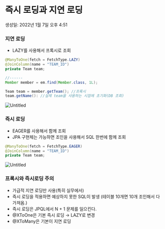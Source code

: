 # 즉시 로딩과 지연 로딩

생성일: 2022년 1월 7일 오후 4:51

### 지연 로딩

- LAZY를 사용해서 프록시로 조회

```java
@ManyToOne(fetch = FetchType.LAZY)
@JoinColumn(name = "TEAM_ID")
private Team team;

//------
Member member = em.find(Member.class, 1L);

Team team = member.getTeam(); //프록시
team.getName(): //실제 team을 사용하는 시점에 초기화(DB 조회)
```

![Untitled](%E1%84%8C%E1%85%B3%E1%86%A8%E1%84%89%E1%85%B5%20%E1%84%85%E1%85%A9%E1%84%83%E1%85%B5%E1%86%BC%E1%84%80%E1%85%AA%20%E1%84%8C%E1%85%B5%E1%84%8B%E1%85%A7%E1%86%AB%20%E1%84%85%E1%85%A9%E1%84%83%E1%85%B5%E1%86%BC%209feda20d9b884626bfd83e393206b601/Untitled.png)

### 즉시 로딩

- EAGER를 사용해서 함께 조회
- JPA 구현체는 가능하면 조인을 사용해서 SQL 한번에 함께 조회

```java
@ManyToOne(fetch = FetchType.EAGER)
@JoinColumn(name = "TEAM_ID")
private Team team;
```

![Untitled](%E1%84%8C%E1%85%B3%E1%86%A8%E1%84%89%E1%85%B5%20%E1%84%85%E1%85%A9%E1%84%83%E1%85%B5%E1%86%BC%E1%84%80%E1%85%AA%20%E1%84%8C%E1%85%B5%E1%84%8B%E1%85%A7%E1%86%AB%20%E1%84%85%E1%85%A9%E1%84%83%E1%85%B5%E1%86%BC%209feda20d9b884626bfd83e393206b601/Untitled%201.png)

### 프록시와 즉시로딩 주의

- 가급적 지연 로딩만 사용(특히 실무에서)
- 즉시 로딩을 적용하면 예상하지 못한 SQL이 발생 (테이블 10개면 10개 조인해서 다 가져옴.)
- 즉시 로딩은 JPQL에서 N + 1 문제를 일으킨다.
- @XToOne은 기본 즉시 로딩 → LAZY로 변경
- @XToMany은 기본이 지연 로딩
